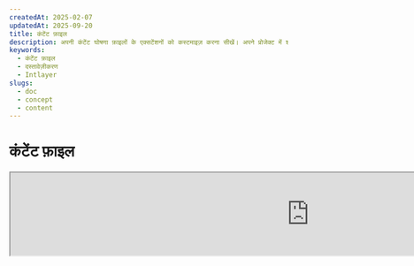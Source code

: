 ```yaml
---
createdAt: 2025-02-07
updatedAt: 2025-09-20
title: कंटेंट फ़ाइल
description: अपनी कंटेंट घोषणा फ़ाइलों के एक्सटेंशनों को कस्टमाइज़ करना सीखें। अपने प्रोजेक्ट में शर्तों को कुशलतापूर्वक लागू करने के लिए इस दस्तावेज़ का पालन करें।
keywords:
  - कंटेंट फ़ाइल
  - दस्तावेज़ीकरण
  - Intlayer
slugs:
  - doc
  - concept
  - content
---
```


# कंटेंट फ़ाइल

<iframe title="i18n, Markdown, JSON… सब कुछ प्रबंधित करने के लिए एकल समाधान | Intlayer" class="m-auto aspect-[16/9] w-full overflow-hidden rounded-lg border-0" allow="autoplay; gyroscope;" loading="lazy" width="1080" height="auto" src="https://www.youtube.com/embed/1VHgSY_j9_I?autoplay=0&amp;origin=http://intlayer.org&amp;controls=0&amp;rel=1"/>

## कंटेंट फ़ाइल क्या है?

Intlayer में एक कंटेंट फ़ाइल वह फ़ाइल होती है जिसमें शब्दकोश परिभाषाएँ होती हैं।  
ये फ़ाइलें आपके एप्लिकेशन की टेक्स्ट सामग्री, अनुवाद, और संसाधनों की घोषणा करती हैं।  
कंटेंट फ़ाइलों को Intlayer द्वारा संसाधित किया जाता है ताकि शब्दकोश बनाए जा सकें।

शब्दकोश अंतिम परिणाम होंगे जिन्हें आपका एप्लिकेशन `useIntlayer` हुक का उपयोग करके इम्पोर्ट करेगा।

### मुख्य अवधारणाएँ

#### शब्दकोश

शब्दकोश कुंजियों द्वारा व्यवस्थित सामग्री का एक संरचित संग्रह है। प्रत्येक शब्दकोश में शामिल हैं:

- **कुंजी**: शब्दकोश के लिए एक अद्वितीय पहचानकर्ता
- **सामग्री**: वास्तविक सामग्री मान (टेक्स्ट, संख्याएँ, ऑब्जेक्ट्स, आदि)
- **मेटाडेटा**: अतिरिक्त जानकारी जैसे शीर्षक, विवरण, टैग्स, आदि

#### कंटेंट फ़ाइल

कंटेंट फ़ाइल का उदाहरण:

```tsx fileName="src/example.content.tsx" contentDeclarationFormat="typescript"
import { type ReactNode } from "react";
import {
  t,
  enu,
  cond,
  nest,
  md,
  insert,
  file,
  type Dictionary,
} from "intlayer";

interface Content {
  imbricatedContent: {
    imbricatedContent2: {
      stringContent: string;
      numberContent: number;
      booleanContent: boolean;
      javaScriptContent: string;
    };
  };
  multilingualContent: string;
  quantityContent: string;
  conditionalContent: string;
  markdownContent: never;
  externalContent: string;
  insertionContent: string;
  nestedContent: string;
  fileContent: string;
  jsxContent: ReactNode;
}

export default {
  key: "page",
  content: {
    imbricatedContent: {
      imbricatedContent2: {
        stringContent: "Hello World",
        numberContent: 123,
        booleanContent: true,
        javaScriptContent: `${process.env.NODE_ENV}`,
      },
    },
    multilingualContent: t({
      hi: "अंग्रेज़ी सामग्री",
      en: "English content",
      "en-GB": "English content (UK)",
      fr: "French content",
      es: "Spanish content",
    }),
    quantityContent: enu({
      "<-1": "माइनस एक से कम कार",
      "-1": "माइनस एक कार",
      "0": "कोई कार नहीं",
      "1": "एक कार",
      ">5": "कुछ कारें",
      ">19": "कई कारें",
    }),
    conditionalContent: cond({
      true: "सत्यापन सक्षम है",
      false: "सत्यापन अक्षम है",
    }),
    insertionContent: insert("नमस्ते {{name}}!"),
    nestedContent: nest(
      "navbar", // नेस्ट करने के लिए शब्दकोश की कुंजी
      "login.button" // [वैकल्पिक] नेस्ट करने के लिए सामग्री का पथ
    ),
    fileContent: file("./path/to/file.txt"),
    externalContent: fetch("https://example.com").then((res) => res.json()),
    markdownContent: md("# मार्कडाउन उदाहरण"),

    /*
     * केवल `react-intlayer` या `next-intlayer` का उपयोग करते समय उपलब्ध
     */
    jsxContent: <h1>मेरा शीर्षक</h1>,
  },
} satisfies Dictionary<Content>; // [वैकल्पिक] Dictionary सामान्य है और आपको अपने शब्दकोश के स्वरूपण को मजबूत करने की अनुमति देता है
```

```javascript fileName="src/example.content.mjx" contentDeclarationFormat="esm"
import { t, enu, cond, nest, md, insert, file } from "intlayer";

/** @type {import('intlayer').Dictionary} */
export default {
  key: "page",
  content: {
    imbricatedContent: {
      imbricatedContent2: {
        stringContent: "Hello World",
        numberContent: 123,
        booleanContent: true,
        javaScriptContent: `${process.env.NODE_ENV}`,
      },
      imbricatedArray: [1, 2, 3],
    },
    multilingualContent: t({
      en: "English content",
      "en-GB": "English content (UK)",
      fr: "French content",
      es: "Spanish content",
    }),
    quantityContent: enu({
      "<-1": "माइनस एक से कम कार",
      "-1": "माइनस एक कार",
      "0": "कोई कार नहीं",
      "1": "एक कार",
      ">5": "कुछ कारें",
      ">19": "कई कारें",
    }),
    conditionalContent: cond({
      true: "मान्यता सक्षम है",
      false: "मान्यता अक्षम है",
    }),
    insertionContent: insert("नमस्ते {{name}}!"),
    nestedContent: nest(
      "navbar", // नेस्ट करने के लिए शब्दकोश की कुंजी
      "login.button" // [वैकल्पिक] नेस्ट करने के लिए सामग्री का पथ
    ),
    markdownContent: md("# मार्कडाउन उदाहरण"),
    fileContent: file("./path/to/file.txt"),
    externalContent: fetch("https://example.com").then((res) => res.json())

    // केवल `react-intlayer` या `next-intlayer` का उपयोग करते समय उपलब्ध
    jsxContent: <h1>मेरा शीर्षक</h1>,
  },
};
```

```javascript fileName="src/example.content.cjx" contentDeclarationFormat="commonjs"
const { t, enu, cond, nest, md, insert, file } = require("intlayer");

/** @type {import('intlayer').Dictionary} */
module.exports = {
  key: "page",
  content: {
    imbricatedContent: {
      imbricatedContent2: {
        stringContent: "Hello World",
        numberContent: 123,
        booleanContent: true,
        javaScriptContent: `${process.env.NODE_ENV}`,
      },
      imbricatedArray: [1, 2, 3],
    },
    multilingualContent: t({
      hi: "अंग्रेज़ी सामग्री",
      en: "English content",
      "en-GB": "English content (UK)",
      fr: "French content",
      es: "Spanish content",
    }),
    quantityContent: enu({
      "<-1": "माइनस एक से कम कार",
      "-1": "माइनस एक कार",
      "0": "कोई कार नहीं",
      "1": "एक कार",
      ">5": "कुछ कारें",
      ">19": "कई कारें",
    }),
    conditionalContent: cond({
      true: "सत्यापन सक्षम है",
      false: "सत्यापन अक्षम है",
    }),
    insertionContent: insert("नमस्ते {{name}}!"),
    nestedContent: nest(
      "navbar", // नेस्ट करने के लिए शब्दकोश की कुंजी
      "login.button" // [वैकल्पिक] नेस्ट करने के लिए सामग्री का पथ
    ),
    markdownContent: md("# मार्कडाउन उदाहरण"),
    fileContent: file("./path/to/file.txt"),
    externalContent: fetch("https://example.com").then((res) => res.json())

    // केवल `react-intlayer` या `next-intlayer` का उपयोग करते समय उपलब्ध
    jsxContent: <h1>मेरा शीर्षक</h1>,
  },
};
```

```json5 fileName="src/example.content.json"  contentDeclarationFormat="json"
{
  "$schema": "https://intlayer.org/schema.json",
  "key": "page",
  "content": {
    "imbricatedContent": {
      "imbricatedContent2": {
        "stringContent": "नमस्ते दुनिया",
        "numberContent": 123,
        "booleanContent": true,
      },
      "imbricatedArray": [1, 2, 3],
    },
    "multilingualContent": {
      "nodeType": "translation",
      "translation": {
        "en": "English content",
        "en-GB": "English content (UK)",
        "fr": "French content",
        "es": "Spanish content",
      },
    },
    "quantityContent": {
      "nodeType": "enumeration",
      "enumeration": {
        "0": "कोई कार नहीं",
        "1": "एक कार",
        "<-1": "माइनस एक से कम कार",
        "-1": "माइनस एक कार",
        ">5": "कुछ कारें",
        ">19": "कई कारें",
      },
    },
    "conditionalContent": {
      "nodeType": "condition",
      "condition": {
        "true": "सत्यापन सक्षम है",
        "false": "सत्यापन अक्षम है",
      },
    },
    "insertionContent": {
      "nodeType": "insertion",
      "insertion": "नमस्ते {{name}}!",
    },
    "nestedContent": {
      "nodeType": "nested",
      "nested": { "dictionaryKey": "app" },
    },
    "markdownContent": {
      "nodeType": "markdown",
      "markdown": "# मार्कडाउन उदाहरण",
    },
    "fileContent": {
      "nodeType": "file",
      "file": "./path/to/file.txt",
    },
    "jsxContent": {
      "type": "h1",
      "key": null,
      "ref": null,
      "props": {
        "children": ["मेरा शीर्षक"],
      },
    },
  },
}
```

#### कंटेंट नोड्स

कंटेंट नोड्स शब्दकोश सामग्री के निर्माण खंड होते हैं। ये हो सकते हैं:

- **प्रिमिटिव मान**: स्ट्रिंग्स, संख्याएँ, बूलियन, नल, अपरिभाषित
- **टाइप्ड नोड्स**: विशेष सामग्री प्रकार जैसे अनुवाद, शर्तें, मार्कडाउन, आदि
- **फंक्शन्स**: गतिशील सामग्री जिसे रनटाइम पर मूल्यांकन किया जा सकता है [देखें फंक्शन फेचिंग](https://github.com/aymericzip/intlayer/blob/main/docs/docs/hi/dictionary/function_fetching.md)
- **नेस्टेड कंटेंट**: अन्य शब्दकोशों के संदर्भ

#### कंटेंट प्रकार

Intlayer टाइप्ड नोड्स के माध्यम से विभिन्न कंटेंट प्रकारों का समर्थन करता है:

- **अनुवाद सामग्री**: बहुभाषी पाठ जिसमें स्थानीय-विशिष्ट मान होते हैं [देखें अनुवाद सामग्री](https://github.com/aymericzip/intlayer/blob/main/docs/docs/hi/dictionary/translation_content.md)
- **शर्त सामग्री**: बूलियन अभिव्यक्तियों पर आधारित सशर्त सामग्री [देखें शर्त सामग्री](https://github.com/aymericzip/intlayer/blob/main/docs/docs/hi/dictionary/condition_content.md)
- **सूची सामग्री**: सामग्री जो सूचीबद्ध मानों के आधार पर भिन्न होती है [देखें सूची सामग्री](https://github.com/aymericzip/intlayer/blob/main/docs/docs/hi/dictionary/enumeration_content.md)
- **प्रविष्टि सामग्री**: ऐसी सामग्री जिसे अन्य सामग्री में डाला जा सकता है [देखें प्रविष्टि सामग्री](https://github.com/aymericzip/intlayer/blob/main/docs/docs/hi/dictionary/insertion_content.md)
- **मार्कडाउन सामग्री**: मार्कडाउन प्रारूप में समृद्ध पाठ सामग्री [देखें मार्कडाउन सामग्री](https://github.com/aymericzip/intlayer/blob/main/docs/docs/hi/dictionary/markdown_content.md)
- **नेस्टेड सामग्री**: अन्य शब्दकोशों के संदर्भ [देखें नेस्टेड सामग्री](https://github.com/aymericzip/intlayer/blob/main/docs/docs/hi/dictionary/nested_content.md)
- **लिंग सामग्री**: लिंग के आधार पर भिन्न सामग्री [देखें लिंग सामग्री](https://github.com/aymericzip/intlayer/blob/main/docs/docs/hi/dictionary/gender_content.md)
- **फ़ाइल सामग्री**: बाहरी फ़ाइलों के संदर्भ [देखें फ़ाइल सामग्री](https://github.com/aymericzip/intlayer/blob/main/docs/docs/hi/dictionary/file_content.md)

## शब्दकोश संरचना

Intlayer में एक शब्दकोश `Dictionary` प्रकार द्वारा परिभाषित किया जाता है और इसमें कई गुण होते हैं जो इसके व्यवहार को नियंत्रित करते हैं:

### आवश्यक गुण

#### `key` (string)

शब्दकोश के लिए पहचानकर्ता। यदि कई शब्दकोशों की एक ही कुंजी होती है, तो Intlayer उन्हें स्वचालित रूप से मर्ज कर देगा।

> kebab-case नामकरण कन्वेंशन का उपयोग करें (जैसे, `"about-page-meta"`)।

#### Content (string | number | boolean | object | array | function)

`content` गुण में वास्तविक शब्दकोश डेटा होता है और यह निम्नलिखित का समर्थन करता है:

- **प्राथमिक मान**: स्ट्रिंग, संख्या, बूलियन, null, undefined
- **टाइप किए गए नोड्स**: Intlayer के सहायक फ़ंक्शंस का उपयोग करके विशेष सामग्री प्रकार
- **नेस्टेड ऑब्जेक्ट्स**: जटिल डेटा संरचनाएं
- **ऐरे**: सामग्री के संग्रह
- **फ़ंक्शंस**: गतिशील सामग्री मूल्यांकन

### वैकल्पिक गुण

#### `title` (string)

शब्दकोश के लिए मानव-पठनीय शीर्षक जो इसे संपादकों और CMS सिस्टम में पहचानने में मदद करता है। यह विशेष रूप से तब उपयोगी होता है जब बड़ी संख्या में शब्दकोशों का प्रबंधन किया जा रहा हो या जब कंटेंट प्रबंधन इंटरफेस के साथ काम किया जा रहा हो।

**उदाहरण:**

```typescript
{
  key: "about-page-meta",
  title: "About Page Metadata",
  content: { /* ... */ }
}
```

#### `description` (string)

विस्तृत विवरण जो शब्दकोश के उद्देश्य, उपयोग दिशानिर्देशों, और किसी भी विशेष विचारों को समझाता है। यह विवरण AI-संचालित अनुवाद निर्माण के संदर्भ के रूप में भी उपयोग किया जाता है, जिससे अनुवाद की गुणवत्ता और स्थिरता बनाए रखना संभव होता है।

**उदाहरण:**

```typescript
{
  key: "about-page-meta",
  description: [
    "This dictionary manages the metadata of the About Page",
    "SEO के लिए अच्छी प्रथाओं पर विचार करें:",
    "- शीर्षक 50 से 60 अक्षरों के बीच होना चाहिए",
    "- विवरण 150 से 160 अक्षरों के बीच होना चाहिए",
  ].join('\n'),
  content: { /* ... */ }
}
```

#### `tags` (string[])

शब्दकोशों को वर्गीकृत और व्यवस्थित करने के लिए स्ट्रिंग्स की एक सूची। टैग अतिरिक्त संदर्भ प्रदान करते हैं और इन्हें संपादकों और CMS सिस्टम में फ़िल्टरिंग, खोजने, या शब्दकोशों को व्यवस्थित करने के लिए उपयोग किया जा सकता है।

**उदाहरण:**

```typescript
{
  key: "about-page-meta",
  tags: ["metadata", "about-page", "seo"],
  content: { /* ... */ }
}
```

#### `locale` (LocalesValues)

शब्दकोश को प्रति-स्थानिक शब्दकोश में परिवर्तित करता है जहाँ सामग्री में घोषित प्रत्येक फ़ील्ड स्वचालित रूप से एक अनुवाद नोड में परिवर्तित हो जाएगा। जब यह गुण सेट किया जाता है:

- शब्दकोश को एकल-स्थान शब्दकोश के रूप में माना जाता है
- प्रत्येक फ़ील्ड उस विशिष्ट स्थान के लिए एक अनुवाद नोड बन जाती है
- इस संपत्ति का उपयोग करते समय आपको सामग्री में अनुवाद नोड्स (`t()`) का उपयोग नहीं करना चाहिए
- यदि यह गायब है, तो शब्दकोश को बहुभाषी शब्दकोश माना जाएगा

> अधिक जानकारी के लिए [Intlayer में प्रति-स्थान सामग्री घोषणा](https://github.com/aymericzip/intlayer/blob/main/docs/docs/hi/per_locale_file.md) देखें।

**उदाहरण:**

```json
// प्रति-स्थान शब्दकोश
{
  "key": "about-page",
  "locale": "en",
  "content": {
    "title": "About Us", // यह 'en' के लिए एक अनुवाद नोड बन जाता है
    "description": "Learn more about our company"
  }
}
```

#### `autoFill` (AutoFill)

बाहरी स्रोतों से शब्दकोश सामग्री को स्वचालित रूप से भरने के निर्देश। इसे वैश्विक रूप से `intlayer.config.ts` में या प्रति-शब्दकोश कॉन्फ़िगर किया जा सकता है। यह कई प्रारूपों का समर्थन करता है:

- **`true`**: सभी स्थानों के लिए ऑटो-फिल सक्षम करें
- **`string`**: एकल फ़ाइल या वेरिएबल्स के साथ टेम्पलेट का पथ
- **`object`**: प्रति-स्थान फ़ाइल पथ

**उदाहरण:**

```json
// सभी स्थानों के लिए सक्षम करें
{
  "autoFill": true
}
// एकल फ़ाइल
{
  "autoFill": "./translations/aboutPage.content.json"
}
// वेरिएबल्स के साथ टेम्पलेट
{
  "autoFill": "/messages/{{locale}}/{{key}}/{{fileName}}.content.json"
}
// प्रति-स्थान विस्तृत कॉन्फ़िगरेशन
{
  "autoFill": {
    "en": "./translations/en/aboutPage.content.json",
    "fr": "./translations/fr/aboutPage.content.json",
    "es": "./translations/es/aboutPage.content.json"
  }
}
```

**उपलब्ध वेरिएबल्स:**

- `{{locale}}` – स्थान कोड (जैसे `fr`, `es`)
- `{{fileName}}` – फ़ाइल नाम (जैसे `example`)
- `{{key}}` – शब्दकोश कुंजी (जैसे `example`)

> अधिक जानकारी के लिए देखें [Intlayer में ऑटो-फिल कॉन्फ़िगरेशन](https://github.com/aymericzip/intlayer/blob/main/docs/docs/hi/autoFill.md)।

##### `priority` (संख्या)

संघर्ष समाधान के लिए शब्दकोश की प्राथमिकता को दर्शाता है। जब कई शब्दकोशों में समान कुंजी होती है, तो सबसे उच्च प्राथमिकता संख्या वाला शब्दकोश अन्य को ओवरराइड कर देगा। यह सामग्री पदानुक्रम और ओवरराइड प्रबंधन के लिए उपयोगी है।

**उदाहरण:**

```typescript
// मूल शब्दकोश
{
  key: "welcome-message",
  priority: 1,
  content: { message: "स्वागत है!" }
}

// ओवरराइड शब्दकोश
{
  key: "welcome-message",
  priority: 10,
  content: { message: "हमारी प्रीमियम सेवा में आपका स्वागत है!" }
}
// यह मूल शब्दकोश को ओवरराइड करेगा
```

### CMS गुण

##### `version` (स्ट्रिंग)

रिमोट शब्दकोशों के लिए संस्करण पहचानकर्ता। यह ट्रैक करने में मदद करता है कि वर्तमान में कौन सा संस्करण उपयोग में है, विशेष रूप से रिमोट कंटेंट मैनेजमेंट सिस्टम के साथ काम करते समय उपयोगी।

##### `live` (बूलियन)

रिमोट शब्दकोशों के लिए, यह दर्शाता है कि क्या शब्दकोश को रनटाइम पर लाइव फेच किया जाना चाहिए। जब सक्षम हो:

- `intlayer.config.ts` में `importMode` को "live" पर सेट करने की आवश्यकता होती है
- एक लाइव सर्वर चल रहा होना चाहिए
- शब्दकोश रनटाइम पर लाइव सिंक API का उपयोग करके फेच किया जाएगा
- यदि लाइव है लेकिन फेच विफल हो जाता है, तो डायनामिक वैल्यू पर वापस चला जाता है
- यदि लाइव नहीं है, तो बेहतर प्रदर्शन के लिए बिल्ड समय पर शब्दकोश को ट्रांसफॉर्म किया जाता है

### सिस्टम गुण (स्वचालित रूप से उत्पन्न)

ये गुण Intlayer द्वारा स्वचालित रूप से उत्पन्न किए जाते हैं और इन्हें मैन्युअल रूप से संशोधित नहीं किया जाना चाहिए:

##### `$schema` (स्ट्रिंग)

डिक्शनरी संरचना के सत्यापन के लिए उपयोग किया जाने वाला JSON स्कीमा। डिक्शनरी की अखंडता सुनिश्चित करने के लिए Intlayer द्वारा स्वचालित रूप से जोड़ा गया।

##### `id` (स्ट्रिंग)

रिमोट डिक्शनरीज़ के लिए, यह रिमोट सर्वर में डिक्शनरी का अद्वितीय पहचानकर्ता है। रिमोट कंटेंट को फेच और प्रबंधित करने के लिए उपयोग किया जाता है।

##### `localId` (LocalDictionaryId)

स्थानीय डिक्शनरीज़ के लिए अद्वितीय पहचानकर्ता। डिक्शनरी की पहचान करने और यह निर्धारित करने में मदद करने के लिए Intlayer द्वारा स्वचालित रूप से उत्पन्न किया गया कि यह स्थानीय है या रिमोट, साथ ही इसकी स्थिति।

##### `localIds` (LocalDictionaryId[])

मर्ज किए गए शब्दकोशों के लिए, यह एरे उन सभी शब्दकोशों के आईडीज़ को शामिल करता है जिन्हें एक साथ मर्ज किया गया था। मर्ज किए गए कंटेंट के स्रोत को ट्रैक करने में उपयोगी।

##### `filePath` (स्ट्रिंग)

स्थानीय शब्दकोश का फ़ाइल पथ, जो यह दर्शाता है कि शब्दकोश किस `.content` फ़ाइल से उत्पन्न हुआ था। डिबगिंग और स्रोत ट्रैकिंग में मदद करता है।

##### `availableVersions` (स्ट्रिंग[])

रिमोट शब्दकोशों के लिए, यह एरे शब्दकोश के सभी उपलब्ध संस्करणों को शामिल करता है। यह ट्रैक करने में मदद करता है कि कौन से संस्करण उपयोग के लिए उपलब्ध हैं।

##### `autoFilled` (true)

यह दर्शाता है कि क्या शब्दकोश बाहरी स्रोतों से स्वचालित रूप से भरा गया है। संघर्ष की स्थिति में, बेस शब्दकोश स्वचालित रूप से भरे गए शब्दकोशों को ओवरराइड करेंगे।

##### `location` ('distant' | 'locale')

शब्दकोश के स्थान को दर्शाता है:

- `'locale'`: स्थानीय शब्दकोश (सामग्री फ़ाइलों से)
- `'distant'`: दूरस्थ शब्दकोश (बाहरी स्रोत से)

## कंटेंट नोड प्रकार

Intlayer कई विशेषीकृत कंटेंट नोड प्रकार प्रदान करता है जो बुनियादी प्रिमिटिव मानों का विस्तार करते हैं:

### अनुवाद सामग्री (`t`)

बहुभाषी सामग्री जो स्थानीय भाषा के अनुसार भिन्न होती है:

```typescript
import { t } from "intlayer";

// TypeScript/JavaScript
multilingualContent: t({
  en: "Welcome to our website",
  fr: "Bienvenue sur notre site web",
  es: "Bienvenido a nuestro sitio web",
});
```

### शर्त सामग्री (`cond`)

सामग्री जो बूलियन शर्तों के आधार पर बदलती है:

```typescript
import { cond } from "intlayer";

conditionalContent: cond({
  true: "User is logged in",
  false: "Please log in to continue",
});
```

### गणना सामग्री (`enu`)

सूचीबद्ध मानों के आधार पर भिन्न सामग्री:

```typescript
import { enu } from "intlayer";

statusContent: enu({
  pending: "आपका अनुरोध लंबित है",
  approved: "आपका अनुरोध स्वीकृत हो गया है",
  rejected: "आपका अनुरोध अस्वीकृत कर दिया गया है",
});
```

### सम्मिलन सामग्री (`insert`)

सामग्री जिसे अन्य सामग्री में सम्मिलित किया जा सकता है:

```typescript
import { insert } from "intlayer";

insertionContent: insert("यह पाठ कहीं भी सम्मिलित किया जा सकता है");
```

### नेस्टेड सामग्री (`nest`)

अन्य शब्दकोशों के संदर्भ:

```typescript
import { nest } from "intlayer";

nestedContent: nest("about-page");
```

### मार्कडाउन सामग्री (`md`)

मार्कडाउन प्रारूप में समृद्ध पाठ सामग्री:

```typescript
import { md } from "intlayer";

markdownContent: md(
  "# स्वागत\n\nयह **बोल्ड** टेक्स्ट है जिसमें [लिंक](https://example.com) शामिल हैं"
);
```

### जेंडर सामग्री (`gender`)

लिंग के आधार पर भिन्न सामग्री:

```typescript
import { gender } from "intlayer";

genderContent: gender({
  male: "वह एक डेवलपर है",
  female: "वह एक डेवलपर है",
  other: "वे एक डेवलपर हैं",
});
```

### फ़ाइल सामग्री (`file`)

बाहरी फ़ाइलों के संदर्भ:

```typescript
import { file } from "intlayer";

fileContent: file("./path/to/content.txt");
```

## सामग्री फ़ाइलें बनाना

### बुनियादी सामग्री फ़ाइल संरचना

एक सामग्री फ़ाइल एक डिफ़ॉल्ट ऑब्जेक्ट निर्यात करती है जो `Dictionary` प्रकार को संतुष्ट करता है:

```typescript
// example.content.ts
import { t, cond, nest, md, insert, file } from "intlayer";

export default {
  key: "welcome-page",
  title: "स्वागत पृष्ठ सामग्री",
  description:
    "मुख्य स्वागत पृष्ठ के लिए सामग्री जिसमें हीरो सेक्शन और फीचर्स शामिल हैं",
  tags: ["पृष्ठ", "स्वागत", "मुख्यपृष्ठ"],
  content: {
    hero: {
      title: t({
        en: "Welcome to Our Platform",
        fr: "Bienvenue sur Notre Plateforme",
        es: "Bienvenido a Nuestra Plataforma",
      }),
      subtitle: t({
        en: "Build amazing applications with ease",
        fr: "Construisez des applications incroyables avec facilité",
        es: "Construye aplicaciones increíbles con facilidad",
      }),
      cta: cond({
        true: t({
          en: "Get Started",
          fr: "Commencer",
          es: "Comenzar",
        }),
        false: t({
          en: "Sign Up",
          fr: "S'inscrire",
          es: "Registrarse",
        }),
      }),
    },
    features: [
      {
        title: t({
          en: "Easy to Use",
          fr: "Facile à Utiliser",
          es: "Fácil de Usar",
        }),
        description: t({
          en: "सभी कौशल स्तरों के लिए सहज इंटरफ़ेस",
          fr: "Interface intuitive pour tous les niveaux",
          es: "Interfaz intuitiva para todos los niveles",
        }),
      },
    ],
    documentation: nest("documentation"),
    readme: file("./README.md"),
  },
} satisfies Dictionary;
```

### JSON सामग्री फ़ाइल

आप JSON प्रारूप में सामग्री फ़ाइलें भी बना सकते हैं:

```json
{
  "key": "welcome-page",
  "title": "स्वागत पृष्ठ सामग्री",
  "description": "मुख्य स्वागत पृष्ठ के लिए सामग्री",
  "tags": ["पृष्ठ", "स्वागत"],
  "content": {
    "hero": {
      "title": {
        "nodeType": "translation",
        "translation": {
          "en": "हमारे प्लेटफ़ॉर्म में आपका स्वागत है",
          "fr": "Bienvenue sur Notre Plateforme"
        }
      },
      "subtitle": {
        "nodeType": "translation",
        "translation": {
          "en": "आसानी से अद्भुत एप्लिकेशन बनाएं",
          "fr": "Construisez des applications incroyables avec facilité"
        }
      }
    }
  }
}
```

### प्रति-स्थान सामग्री फ़ाइलें

प्रति-स्थान शब्दकोशों के लिए, `locale` गुण निर्दिष्ट करें:

```typescript
// welcome-page.en.content.ts
export default {
  key: "welcome-page",
  locale: "en",
  content: {
    hero: {
      title: "हमारे प्लेटफ़ॉर्म में आपका स्वागत है",
      subtitle: "आसानी से अद्भुत एप्लिकेशन बनाएं",
    },
  },
} satisfies Dictionary;
```

```typescript
// welcome-page.fr.content.ts
export default {
  key: "welcome-page",
  locale: "fr",
  content: {
    hero: {
      title: "Notre Plateforme में आपका स्वागत है",
      subtitle: "आसानी से अद्भुत एप्लिकेशन बनाएं",
    },
  },
} satisfies Dictionary;
```

## सामग्री फ़ाइल एक्सटेंशन

Intlayer आपको अपनी सामग्री घोषणा फ़ाइलों के एक्सटेंशनों को अनुकूलित करने की अनुमति देता है। यह अनुकूलन बड़े पैमाने पर परियोजनाओं के प्रबंधन में लचीलापन प्रदान करता है और अन्य मॉड्यूल के साथ संघर्ष से बचने में मदद करता है।

### डिफ़ॉल्ट एक्सटेंशन

डिफ़ॉल्ट रूप से, Intlayer निम्नलिखित एक्सटेंशनों वाली सभी फ़ाइलों को सामग्री घोषणाओं के लिए देखता है:

- `.content.json`
- `.content.ts`
- `.content.tsx`
- `.content.js`
- `.content.jsx`
- `.content.mjs`
- `.content.mjx`
- `.content.cjs`
- `.content.cjx`

ये डिफ़ॉल्ट एक्सटेंशन अधिकांश अनुप्रयोगों के लिए उपयुक्त हैं। हालांकि, जब आपकी विशिष्ट आवश्यकताएँ होती हैं, तो आप कस्टम एक्सटेंशन परिभाषित कर सकते हैं ताकि बिल्ड प्रक्रिया को सुव्यवस्थित किया जा सके और अन्य घटकों के साथ संघर्ष के जोखिम को कम किया जा सके।

> सामग्री घोषणा फ़ाइलों की पहचान के लिए Intlayer द्वारा उपयोग किए जाने वाले फ़ाइल एक्सटेंशन को अनुकूलित करने के लिए, आप उन्हें Intlayer कॉन्फ़िगरेशन फ़ाइल में निर्दिष्ट कर सकते हैं। यह तरीका बड़े पैमाने पर परियोजनाओं के लिए लाभकारी है जहाँ वॉच प्रक्रिया के दायरे को सीमित करने से बिल्ड प्रदर्शन में सुधार होता है।

## उन्नत अवधारणाएँ

### शब्दकोश मर्जिंग

जब कई शब्दकोशों की एक ही कुंजी होती है, तो Intlayer उन्हें स्वचालित रूप से मर्ज करता है। मर्जिंग व्यवहार कई कारकों पर निर्भर करता है:

- **प्राथमिकता**: उच्च `priority` मान वाले शब्दकोश निम्न मान वाले शब्दकोशों को ओवरराइड करते हैं
- **ऑटो-फिल बनाम बेस**: बेस शब्दकोश ऑटो-फिल किए गए शब्दकोशों को ओवरराइड करते हैं
- **स्थान**: स्थानीय शब्दकोश दूरस्थ शब्दकोशों को ओवरराइड करते हैं (जब प्राथमिकताएँ समान हों)

### टाइप सुरक्षा

Intlayer सामग्री फ़ाइलों के लिए पूर्ण TypeScript समर्थन प्रदान करता है:

```typescript
// अपनी सामग्री प्रकार परिभाषित करें
interface WelcomePageContent {
  hero: {
    title: string;
    subtitle: string;
    cta: string;
  };
  features: Array<{
    title: string;
    description: string;
  }>;
}

// इसे अपने शब्दकोश में उपयोग करें
export default {
  key: "welcome-page",
  content: {
    // TypeScript ऑटोकंप्लीट और टाइप जांच प्रदान करेगा
    hero: {
      title: "Welcome",
      subtitle: "Build amazing apps",
      cta: "Get Started",
    },
  },
} satisfies Dictionary<WelcomePageContent>;
```

### नोड इम्ब्रिकेशन

आप बिना किसी समस्या के एक फ़ंक्शन को दूसरे फ़ंक्शन के अंदर इम्ब्रिकेट कर सकते हैं।

उदाहरण :

```javascript fileName="src/example.content.tsx" contentDeclarationFormat="typescript"
import { t, enu, cond, nest, md, type Dictionary } from "intlayer";

const getName = async () => "John Doe";

export default {
  key: "page",
  content: {
    // `getIntlayer('page','en').hiMessage` लौटाता है `['Hi', ' ', 'John Doe']`
    hiMessage: [
      t({
        en: "Hi",
        fr: "Salut",
        es: "Hola",
      }),
      " ",
      getName(),
    ],
    // संयोजित सामग्री जिसमें condition, enumeration, और बहुभाषी सामग्री इम्ब्रिकेट की गई है
    // `getIntlayer('page','en').advancedContent(true)(10)` लौटाता है 'Multiple items found'
    advancedContent: cond({
      true: enu({
        "0": t({
          en: "No items found",
          fr: "Aucun article trouvé",
          es: "No se encontraron artículos",
        }),
        "1": t({
          en: "एक आइटम मिला",
          fr: "Un article trouvé",
          es: "Se encontró un artículo",
        }),
        ">1": t({
          en: "कई आइटम मिले",
          fr: "Plusieurs articles trouvés",
          es: "Se encontraron múltiples artículos",
        }),
      }),
      false: t({
        en: "कोई मान्य डेटा उपलब्ध नहीं है",
        fr: "Aucune donnée valide disponible",
        es: "No hay datos válidos disponibles",
      }),
    }),
  },
} satisfies Dictionary;
```

```javascript fileName="src/example.content.mjx" contentDeclarationFormat="esm"
import { t, enu, cond, nest, md } from "intlayer";

const getName = async () => "John Doe";

/** @type {import('intlayer').Dictionary} */
export default {
  key: "page",
  content: {
    // `getIntlayer('page','en').hiMessage` लौटाता है `['Hi', ' ', 'John Doe']`
    hiMessage: [
      t({
        en: "Hi",
        fr: "Salut",
        es: "Hola",
      }),
      " ",
      getName(),
    ],
    // संयोजित सामग्री जिसमें शर्त, गणना, और बहुभाषी सामग्री शामिल है
    // `getIntlayer('page','en').advancedContent(true)(10)` लौटाता है 'कई आइटम मिले'
    advancedContent: cond({
      true: enu({
        "0": t({
          en: "No items found",
          fr: "Aucun article trouvé",
          es: "No se encontraron artículos",
        }),
        "1": t({
          en: "One item found",
          fr: "Un article trouvé",
          es: "Se encontró un artículo",
        }),
        ">1": t({
          en: "Multiple items found",
          fr: "Plusieurs articles trouvés",
          es: "Se encontraron múltiples artículos",
        }),
      }),
      false: t({
        en: "No valid data available",
        fr: "Aucune donnée valide disponible",
        es: "No hay datos válidos disponibles",
      }),
    }),
  },
};
```

```javascript fileName="src/example.content.cjx" contentDeclarationFormat="commonjs"
const { t, enu, cond, nest, md } = require("intlayer");

const getName = async () => "John Doe";

/** @type {import('intlayer').Dictionary} */
module.exports = {
  key: "page",
  content: {
    // `getIntlayer('page','en').hiMessage` लौटाता है `['Hi', ' ', 'John Doe']`
    hiMessage: [
      t({
        en: "Hi",
        fr: "Salut",
        es: "Hola",
      }),
      " ",
      getName(),
    ],
    // संयोजित सामग्री जो शर्त, गणना, और बहुभाषी सामग्री को जोड़ती है
    // `getIntlayer('page','en').advancedContent(true)(10)` लौटाता है 'Multiple items found'
    advancedContent: cond({
      true: enu({
        "0": t({
          en: "No items found",
          fr: "Aucun article trouvé",
          es: "No se encontraron artículos",
        }),
        "1": t({
          en: "One item found",
          fr: "Un article trouvé",
          es: "Se encontró un artículo",
        }),
        ">1": t({
          en: "Multiple items found",
          fr: "Plusieurs articles trouvés",
          es: "Se encontraron múltiples artículos",
        }),
      }),
      false: t({
        en: "No valid data available",
        fr: "Aucune donnée valide disponible",
        es: "No hay datos válidos disponibles",
      }),
    }),
  },
};
```

```json5 fileName="src/example.content.json"  contentDeclarationFormat="json"
{
  "$schema": "https://intlayer.org/schema.json",
  "key": "page",
  "content": {
    "hiMessage": {
      "nodeType": "composite",
      "composite": [
        {
          "nodeType": "translation",
          "translation": {
            en: "Hi",
            fr: "Salut",
            es: "Hola",
          },
        },
        " ",
        "John Doe",
      ],
    },
    "advancedContent": {
      "nodeType": "condition",
      "condition": {
        true: {
          "nodeType": "enumeration",
          "enumeration": {
            "0": {
              "nodeType": "translation",
              "translation": {
                "en": "कोई आइटम नहीं मिला",
                "fr": "Aucun article trouvé",
                "es": "No se encontraron artículos",
              },
            },
            "1": {
              "nodeType": "translation",
              "translation": {
                "en": "एक आइटम मिला",
                "fr": "Un article trouvé",
                "es": "Se encontró un artículo",
              },
            },
            ">1": {
              "nodeType": "translation",
              "translation": {
                "en": "कई आइटम मिले",
                "fr": "Plusieurs articles trouvés",
                "es": "Se encontraron múltiples artículos",
              },
            },
          },
        },
        "false": {
          "nodeType": "translation",
          "translation": {
            "en": "कोई मान्य डेटा उपलब्ध नहीं है",
            "fr": "Aucune donnée valide disponible",
            "es": "No hay datos válidos disponibles",
          },
        },
      },
    },
  },
}
```

### सर्वोत्तम प्रथाएँ

1. **नामकरण सम्मेलन**:
   - शब्दकोश कुंजियों के लिए kebab-case का उपयोग करें (`"about-page-meta"`)
   - संबंधित सामग्री को एक ही कुंजी उपसर्ग के तहत समूहित करें

2. **सामग्री संगठन**:
   - संबंधित सामग्री को एक ही शब्दकोश में एक साथ रखें
   - जटिल सामग्री संरचनाओं को व्यवस्थित करने के लिए नेस्टेड ऑब्जेक्ट्स का उपयोग करें
   - वर्गीकरण के लिए टैग का उपयोग करें
   - गायब अनुवादों को स्वचालित रूप से भरने के लिए `autoFill` का उपयोग करें

3. **प्रदर्शन**:
   - देखे गए फ़ाइलों के दायरे को सीमित करने के लिए सामग्री कॉन्फ़िगरेशन को समायोजित करें
   - केवल तब लाइव शब्दकोश का उपयोग करें जब वास्तविक समय अपडेट आवश्यक हों, (जैसे A/B परीक्षण, आदि)
   - सुनिश्चित करें कि बिल्ड ट्रांसफ़ॉर्मेशन प्लगइन (`@intlayer/swc`, या `@intlayer/babel`) सक्षम है ताकि बिल्ड समय पर शब्दकोश का अनुकूलन किया जा सके

## दस्तावेज़ इतिहास

| संस्करण | तिथि       | परिवर्तन                     |
| ------- | ---------- | ---------------------------- |
| 6.0.0   | 2025-09-20 | फ़ील्ड्स दस्तावेज़ीकरण जोड़ा |
| 5.5.10  | 2025-06-29 | इतिहास प्रारंभ किया          |
